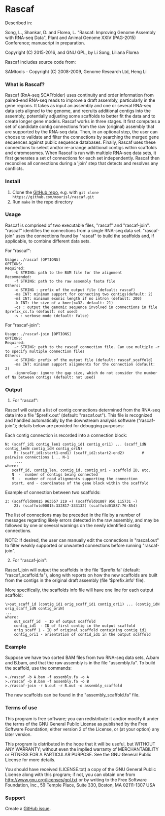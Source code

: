 Rascaf
=======

Described in: 
 
Song, L., Shankar, D. and Florea, L. "Rascaf: Improving Genome Assembly with RNA-seq Data", Plant and Animal Genome XXIV (PAG-2015) Conference; manuscript in preparation.

Copyright (C) 2015-2016, and GNU GPL, by Li Song, Liliana Florea

Rascaf includes source code from:

SAMtools - Copyright (C) 2008-2009, Genome Research Ltd, Heng Li 

### What is Rascaf?

Rascaf (RnA-seq SCAFfolder) uses continuity and order information from paired-end RNA-seq reads to improve a draft assembly, particularly in the gene regions. It takes as input an assembly and one or several RNA-seq data sets aligned to the genome, and recruits additional contigs into the assembly, potentially adjusting some scaffolds to better fit the data and to create longer gene models. Rascaf works in three stages. It first computes a set of candidate contig connections from the raw (original) assembly that are supported by the RNA-seq data. Then, in an optional step, the user can choose to validate and filter the connections by searching the merged gene sequences against public sequence databases. Finally, Rascaf uses these connections to select and/or re-arrange additional contigs within scaffolds and chromosomes. When Rascaf is run with multiple RNA-seq data sets, it first generates a set of connections for each set independently. Rascaf then reconciles all connections during a 'join' step that detects and resolves any conflicts. 

### Install

1. Clone the [GitHub repo](https://github.com/mourisl/rascaf), e.g. with `git clone https://github.com/mourisl/rascaf.git`
2. Run `make` in the repo directory

### Usage
Rascaf is comprised of two executable files, "rascaf" and "rascaf-join". "rascaf" identifies the connections from a single RNA-seq data set. "rascaf-join" uses the connections found by "rascaf" to build the scaffolds and, if applicable, to combine different data sets.

For "rascaf":    

	Usage: ./rascaf [OPTIONS]
	OPTIONS:
	Required:
		-b STRING: path to the BAM file for the alignment	
	Recommended:
		-f STRING: path to the raw assembly fasta file
	Others:
		-o STRING : prefix of the output file (default: rascaf)
		-ms INT: minimum support for connecting two contigs(default: 2)
		-ml INT: minimum exonic length if no intron (default: 200)
		-k INT: the size of a kmer(<=32. default: 21)
		-cs : output the genomic sequence involved in connections in file $prefix_cs.fa (default: not used)
		-v : verbose mode (default: false)


For "rascaf-join":

	Usage: ./rascaf-join [OPTIONS]
	OPTIONS:
	Required:
		-r STRING: path to the rascaf connection file. Can use multiple -r to specify multiple connection files 
	Others:
		-o STRING: prefix of the output file (default: rascaf_scaffold)
		-ms INT: minimum support alignments for the connection (default: 2)
		-ignoreGap: ignore the gap size, which do not consider the number of Ns between contigs (default: not used)		

### Output

1. For "rascaf":

Rascaf will output a list of contig connections determined from the RNA-seq data into a file '$prefix.out' (default: "rascaf.out"). This file is recognized and handled automatically by the downstream analysis software ("rascaf-join"); details below are provided for debugging purposes:

Each contig connection is recorded into a connection block:

	N: (scaff_id1 contig_len1 contig_id1 contig_ori1) ... (scaff_idN contig_lenN contig_idN contig_oriN)
	    M: (scaff_id1:start1-end1) (scaff_id2:start2-end2)        # pairwise connections 1 .. N-1
	    ....
	where:
	   scaff_id, contig_len, contig_id, contig_ori - scaffold ID, etc.
	   N  -  number of contigs being connected
	   M  -  number of read alignments supporting the connection
	   start, end - coordinates of the gene block within the scaffold

Example of connection between two scaffolds:  

	2: (scaffold00015 963557 219 +) (scaffold01887 956 115731 -)
	    23: (scaffold00015:332817-333132) (scaffold01887:76-854)

The list of connections may be preceded in the file by a number of messages regarding likely errors detected in the raw assembly, and may be followed by one or several warnings on the newly identified contig connections.

NOTE: If desired, the user can manually edit the connections in "rascaf.out" to filter weakly supported or unwanted connections before running "rascaf-join".

2. For "rascaf-join":

Rascaf_join will output the scaffolds in the file '$prefix.fa' (default: "rascaf_scaffold.fa"), along with reports on how the new scaffolds are built from the contigs in the original draft assembly (file '$prefix.info' file).

More specifically, the scaffolds info file will have one line for each output scaffold: 

	\>out_scaff_id (contig_id1 orig_scaff_id1 contig_ori1) ... (contig_idN orig_scaff_idN contig_oriN)
	...
	where:
	    out_scaff_id  - ID of output scaffold
	    contig_id1  - ID of first contig in the output scaffold
	    orig_scaff_1 - ID of original scaffold containing contig_id1
	    contig_ori1 - orientation of contid_id1 in the output scaffold 

### Example

Suppose we have two sorted BAM files from two RNA-seq data sets, A.bam and B.bam, and that the raw assembly is in the file "assembly.fa". To build the scaffold, use the commands:

	>./rascaf -b A.bam -f assembly.fa -o A
	>./rascaf -b B.bam -f assembly.fa -o B
	>./rascaf-join -r A.out -r B.out -o assembly_scaffold

The new scaffolds can be found in the "assembly_scaffold.fa" file.


### Terms of use

This program is free software; you can redistribute it and/or modify it
under the terms of the GNU General Public License as published by the
Free Software Foundation; either version 2 of the License, or (at your
option) any later version.

This program is distributed in the hope that it will be useful,
but WITHOUT ANY WARRANTY; without even the implied warranty of
MERCHANTABILITY or FITNESS FOR A PARTICULAR PURPOSE.  See the
GNU General Public License for more details.

You should have received (LICENSE.txt) a copy of the GNU General
Public License along with this program; if not, you can obtain one from
http://www.gnu.org/licenses/gpl.txt or by writing to the Free Software
Foundation, Inc., 59 Temple Place, Suite 330, Boston, MA  02111-1307  USA
 
### Support

Create a [GitHub issue](https://github.com/mourisl/rascaf/issues).
